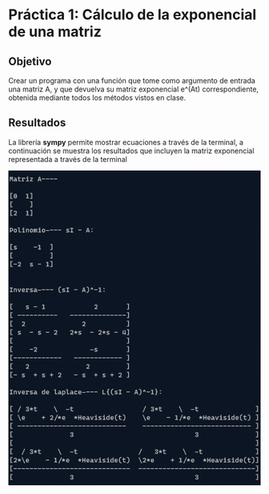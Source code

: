 # Práctica 1: Cálculo de la exponencial de una matriz

## Objetivo
Crear un programa con una función que tome como argumento de entrada una matriz A, y que devuelva su matriz exponencial e^(At) correspondiente, obtenida mediante todos los métodos vistos en clase.

## Resultados

La librería **sympy** permite mostrar ecuaciones a través de la terminal, a continuación se muestra los resultados que incluyen la matriz exponencial representada a través de la terminal

![Imagen de Resultados](https://github.com/lalodsi/ControlDeSistemasRoboticos/blob/main/Practica1/images/Resultado.PNG)